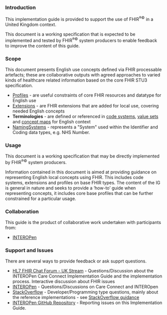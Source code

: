 ### Introduction

This implementation guide is provided to support the use of FHIR<sup>&reg;&copy;</sup> in a United Kingdom context.

This document is a working specification that is expected to be implemented and tested by FHIR<sup>&reg;&copy;</sup> system producers to enable feedback to improve the content of this guide.

### Scope

This document presents English use concepts defined via FHIR processable artefacts; these are collaborative outputs with agreed approaches to varied kinds of healthcare related information based on the core FHIR STU3 specification.

* [Profiles](profiles.html) - are useful constraints of core FHIR resources and datatype for English use
* [Extensions](extensions.html) - are FHIR extensions that are added for local use, covering needed English concepts
* **Terminologies** - are defined or referenced in [code systems](codesystems.html), [value sets](valuesets.html) and [concept maps](conceptmaps.html) for English context
* [NamingSystems](namingsystems.html) - represents a "System" used within the Identifier and Coding data types, e.g. NHS Number.

### Usage

This document is a working specification that may be directly implemented by FHIR<sup>&reg;&copy;</sup> system producers.

Information contained in this document is aimed at providing guidance on representing English local concepts using FHIR. This includes code systems, extensions and profiles on base FHIR types.  The content of the IG is general in nature and seeks to provide a ‘how-to’ guide when representing concepts, it includes core base profiles that can be further constrained for a particular usage.

### Collaboration

This guide is the product of collaborative work undertaken with participants from:

* [INTEROPen](https://www.interopen.org/)

### Support and Issues

There are several ways to provide feedback or ask supprt questions.

* [HL7 FHIR Chat Forum - UK Stream](https://chat.fhir.org/#narrow/stream/179189-uk) - Questions/Discussion about the INTEROPen Care Connect Implementation Guide and the implementation process. Interactive discussion about FHIR issues
* [INTEROPen](https://interopen.ryver.com/) - Questions/Discussions on Care Connect and INTEROpen
* [StackOverflow](https://stackoverflow.com/questions/tagged/hl7_fhir) - Developer/Programming type questions, mainly about the reference implementations - see [StackOverflow guidance](https://meta.stackexchange.com/questions/3966/is-it-okay-to-use-stack-overflow-as-the-support-forum-for-a-product-or-project)
* [INTEROPen GitHub Repository](https://github.com/INTEROPen/careconnect-base-stu3/issues) - Reporting issues on this Implementation Guide.